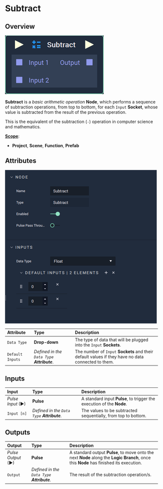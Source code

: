 # Subtract

## Overview

![The Subtract Node.](../../.gitbook/assets/node-subtract2.png)

**Subtract** is a _basic arithmetic operation_ **Node**, which performs a sequence of subtraction operations, from top to bottom, for each `Input` **Socket**, whose value is subtracted from the result of the previous operation.

This is the equivalent of the subtraction \(`-`\) operation in computer science and mathematics.

[**Scope**](../overview.md#scopes):
*  **Project**, **Scene**, **Function**, **Prefab**

## Attributes

![The Subtract Node Attributes.](../../.gitbook/assets/node-subtract2-attr.png)

| Attribute | Type | Description |
| :--- | :--- | :--- |
| `Data Type` | **Drop-down** | The type of data that will be plugged into the `Input` **Sockets**. |
| `Default Inputs` | _Defined in the `Data Type` **Attribute**_. | The number of `Input` **Sockets** and their default values if they have no data connected to them. |

## Inputs

| Input | Type | Description |
| :--- | :--- | :--- |
| _Pulse Input_ \(►\) | **Pulse** | A standard input **Pulse**, to trigger the execution of the **Node**. |
| `Input [n]` | _Defined in the `Data Type` **Attribute**._ | The values to be subtracted sequentially, from top to bottom. |

## Outputs

| Output | Type | Description |
| :--- | :--- | :--- |
| _Pulse Output_ \(►\) | **Pulse** | A standard output **Pulse**, to move onto the next **Node** along the **Logic Branch**, once this **Node** has finished its execution. |
| `Output` | _Defined in the `Data Type` **Attribute**._ | The result of the subtraction operation/s. |

